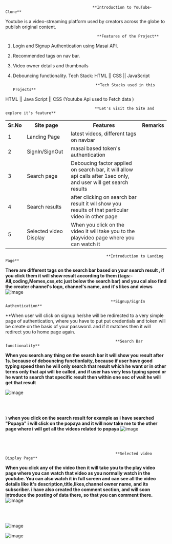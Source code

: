                                           **Introduction to YouTube-Clone**
  Youtube is a video-streaming platform used by creators across the globe to publish original content.


                                            **Features of the Project**

1) Login and Signup Authentication using Masai API.
2) Recommended tags on nav bar.
3) Video owner details and thumbnails
4) Debouncing functionality.
Tech Stack: HTML || CSS || JavaScript

                                           **Tech Stacks used in this Projects**

  HTML || Java Script  || CSS (Youtube Api used to Fetch data )


                                           **Let's visit the Site and explore it's feature**
                                            
                                            
                                            

  <table>
    <tr>
      <th>Sr.No</th>
          <th>Site page</th>
          <th>Features</th>
      <th>Remarks</th>
    </tr>
    <tr>
      <td>1</td>
          <td>Landing Page</td>
          <td>latest videos, different tags on navbar </td>
    </tr>
    <tr>
          <td>2</td>
          <td>SignIn/SignOut</td>
          <td>masai based token's authentication</td>
    </tr>
    <tr>
         <td>3</td>
          <td>Search page</td>
          <td>Deboucing factor applied on search bar, it will allow api calls after 1sec only, and user will get search results </td>
    </tr>
    <tr>
        <td>4</td>
          <td>Search results</td>
          <td>after clicking on search bar result it wll show you results of that particular video in other page</td>
    </tr>
    <tr>
          <td>5</td>
              <td>Selected video Display</td>
              <td>When you click on the video it will take you to the playvideo page where you can watch it</td>
      <tr/>
  </table>
  
  

                                                **Introduction to Landing Page**

**There are different tags on the search bar based on your search result , if you click them it will show result according to them (tags:- All,coding,Memes,css,etc just below the search bar) and you cal also find the creater channel's logo, channel's name, and it's likes and views** 
![image](https://user-images.githubusercontent.com/93375038/153739944-367ee165-79a2-4a85-86f1-4873d9d14bf3.png)


                                                  **Signup/SignIn Authentication**
                                                          
 **When user will click on signup he/she will be redirected to a very simple page of authentication, where you have to put put credentials and token will be create on the basis of your password. and if it matches then it will redirect you to home page again.



                                                    **Search Bar functionality**
  **When you search any thing on the search bar it will show you result after 1s. because of debouncing functionlaity, because if user have good typing speed then he will only search that result which he want or in other terms only that api will be called, and if user has very less typing speed or he want to search that specific result then within one sec of wait he will get that result**
  
  ![image](https://user-images.githubusercontent.com/93375038/153740135-cf3b9c70-9a46-4b8a-ade1-79dc42ba91db.png)

  <br/>
  <br/>




)
  **when you click on the search result for example as i have searched "Popaya" i will click on the popaya and it will now take me to the other page where i will get all the videos related to popaya**
  ![image](https://user-images.githubusercontent.com/93375038/153740207-815374fb-900a-4500-9328-b6e9fbdc852a.png)

  <br/>
  <br/>





                                                    **Selected video Display Page**
  **When you click any of the video then it will take you to the play video page where you can watch that video as you normally watch in the youtube. You can also watch it in full screen and can see all the video details like it's description,title,likes,channel owner name, and its subscriber. i have also created the comment section, and will soon introduce the posting of data there, so that you can comment there.**
![image](https://user-images.githubusercontent.com/93375038/153740276-23051502-3811-4c26-8323-5fe7f1c105ad.png)

  <br/>
  <br/>
  
  
![image](https://user-images.githubusercontent.com/93375038/153740314-cff3d581-cb1b-4acf-9c01-8fbe42294c29.png)


![image](https://user-images.githubusercontent.com/93375038/153740318-9d8e5950-4294-4261-86e2-8282fd9f3ccf.png)



